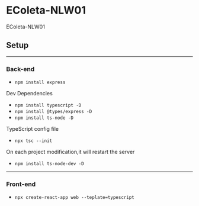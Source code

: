 # EColeta-NLW01

EColeta-NLW01

## Setup

---
### Back-end

- `npm install express`

Dev Dependencies

- `npm install typescript -D`
- `npm install @types/express -D`
- `npm install ts-node -D`

TypeScript config file

- `npx tsc --init`

On each project modification,it will restart the server

- `npm install ts-node-dev -D`

---
### Front-end

- `npx create-react-app web --teplate=typescript`
